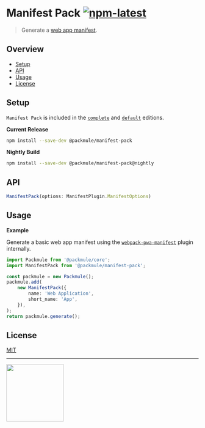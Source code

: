 # Manifest Pack [![npm-latest]][npm]

> Generate a [web app manifest](https://developer.mozilla.org/en-US/docs/Web/Manifest).

## Overview

-   [Setup](#setup)
-   [API](#api)
-   [Usage](#usage)
-   [License](#license)

## Setup

`Manifest Pack` is included in the [`complete`][edition-complete] and [`default`][edition-default] editions.

**Current Release**

```bash
npm install --save-dev @packmule/manifest-pack
```

**Nightly Build**

```bash
npm install --save-dev @packmule/manifest-pack@nightly
```

## API

```typescript
ManifestPack(options: ManifestPlugin.ManifestOptions)
```

## Usage

**Example**

Generate a basic web app manifest using the [`webpack-pwa-manifest`](https://www.npmjs.com/package/webpack-pwa-manifest) plugin internally.

```typescript
import Packmule from '@packmule/core';
import ManifestPack from '@packmule/manifest-pack';

const packmule = new Packmule();
packmule.add(
    new ManifestPack({
        name: 'Web Application',
        short_name: 'App',
    }),
);
return packmule.generate();
```

## License

[MIT](https://choosealicense.com/licenses/mit/)

---

[<img src="https://www.pixelart.at/fileadmin/images/logo-new/logo.svg" width="150">](https://www.pixelart.at/)

[packmule-hints]: https://www.npmjs.com/package/@packmule/core#hints
[packmule-api]: https://www.npmjs.com/package/@packmule/core#api
[npm]: https://www.npmjs.com/package/@packmule/manifest-pack
[npm-latest]: https://img.shields.io/npm/v/@packmule/manifest-pack/latest?color=%230AC2FF&label=release&style=for-the-badge
[edition-default]: https://www.npmjs.com/package/@packmule/default
[edition-complete]: https://www.npmjs.com/package/@packmule/complete
